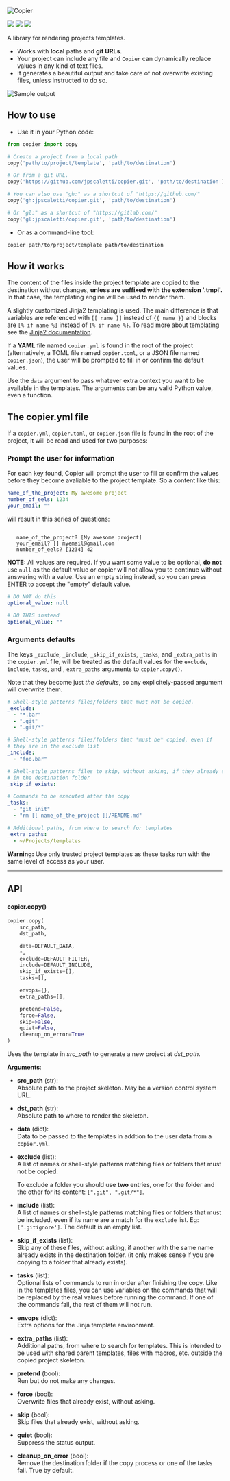 ![Copier](https://github.com/jpscaletti/copier/raw/master/copier-logotype.png)

[![](https://travis-ci.org/jpscaletti/copier.svg?branch=master)](https://travis-ci.org/jpscaletti/copier/) [![](https://img.shields.io/pypi/v/copier.svg)](https://pypi.python.org/pypi/copier) [![](https://img.shields.io/pypi/pyversions/copier.svg)](https://pypi.python.org/pypi/copier)

A library for rendering projects templates.

* Works with **local** paths and **git URLs**.
* Your project can include any file and `Copier` can dynamically replace values in any kind of text files.
* It generates a beautiful output and take care of not overwrite existing files, unless instructed to do so.

![Sample output](https://github.com/jpscaletti/copier/raw/master/copier-output.png)


## How to use

- Use it in your Python code:

```python
from copier import copy

# Create a project from a local path
copy('path/to/project/template', 'path/to/destination')

# Or from a git URL.
copy('https://github.com/jpscaletti/copier.git', 'path/to/destination')

# You can also use "gh:" as a shortcut of "https://github.com/"
copy('gh:jpscaletti/copier.git', 'path/to/destination')

# Or "gl:" as a shortcut of "https://gitlab.com/"
copy('gl:jpscaletti/copier.git', 'path/to/destination')
```

- Or as a command-line tool:

```bash
copier path/to/project/template path/to/destination
```


## How it works

The content of the files inside the project template are copied to the destination
without changes, **unless are suffixed with the extension '.tmpl'.**
In that case, the templating engine will be used to render them.

A slightly customized Jinja2 templating is used. The main difference is
that variables are referenced with ``[[ name ]]`` instead of
``{{ name }}`` and blocks are ``[% if name %]`` instead of
``{% if name %}``. To read more about templating see the [Jinja2
documentation](http://jinja.pocoo.org/docs>).

If a **YAML** file named `copier.yml` is found in the root of the
project (alternatively, a TOML file named `copier.toml`, or
a JSON file named `copier.json`), the user will be prompted to fill in or confirm the default values.

Use the `data` argument to pass whatever extra context you want to be available
in the templates. The arguments can be any valid Python value, even a
function.


## The copier.yml file

If a `copier.yml`, `copier.toml`, or `copier.json` file is found in the root of the project,
it will be read and used for two purposes:

### Prompt the user for information

For each key found, Copier will prompt the user to fill or confirm the values before
they become avaliable to the project template. So a content like this:

```yaml
name_of_the_project: My awesome project
number_of_eels: 1234
your_email: ""

```

will result in this series of questions:

```shell

   name_of_the_project? [My awesome project]
   your_email? [] myemail@gmail.com
   number_of_eels? [1234] 42
```

**NOTE:** All values are required. If you want some value to be optional, **do not** use `null` as the default value or copier will not allow you to continue without answering with a value. Use an empty string instead, so you can press ENTER to accept the "empty" default value.

```yaml
# DO NOT do this
optional_value: null

# DO THIS instead
optional_value: ""

```


### Arguments defaults

The keys `_exclude`, `_include`, `_skip_if_exists`, `_tasks`, and `_extra_paths` in the `copier.yml` file, will be treated as the default values for the `exclude`, `include`, `tasks`, and , `extra_paths` arguments to
`copier.copy()`.

Note that they become just *the defaults*, so any explicitely-passed argument will
overwrite them.

```yaml
# Shell-style patterns files/folders that must not be copied.
_exclude:
  - "*.bar"
  - ".git"
  - ".git/*"

# Shell-style patterns files/folders that *must be* copied, even if
# they are in the exclude list
_include:
  - "foo.bar"

# Shell-style patterns files to skip, without asking, if they already exists
# in the destination folder
_skip_if_exists:

# Commands to be executed after the copy
_tasks:
  - "git init"
  - "rm [[ name_of_the_project ]]/README.md"

# Additional paths, from where to search for templates
_extra_paths:
  - ~/Projects/templates

```

**Warning:** Use only trusted project templates as these tasks run with the same level of access as your user.

---

## API

#### copier.copy()

````python
copier.copy(
    src_path,
    dst_path,

    data=DEFAULT_DATA,
    *,
    exclude=DEFAULT_FILTER,
    include=DEFAULT_INCLUDE,
    skip_if_exists=[],
    tasks=[],

    envops={},
    extra_paths=[],

    pretend=False,
    force=False,
    skip=False,
    quiet=False,
    cleanup_on_error=True
)
````

Uses the template in *src_path* to generate a new project at *dst_path*.

**Arguments**:

- **src_path** (str):<br>
    Absolute path to the project skeleton. May be a version control system URL.

- **dst_path** (str):<br>
    Absolute path to where to render the skeleton.

- **data** (dict):<br>
    Data to be passed to the templates in addtion to the user data from
    a `copier.yml`.

- **exclude** (list):<br>
    A list of names or shell-style patterns matching files or folders
    that must not be copied.

    To exclude a folder you should use **two** entries, one for the folder and the other for its content: `[".git", ".git/*"]`.

- **include** (list):<br>
    A list of names or shell-style patterns matching files or folders that
    must be included, even if its name are a match for the `exclude` list.
    Eg: `['.gitignore']`. The default is an empty list.

- **skip_if_exists** (list):<br>
    Skip any of these files, without asking, if another with the same name already exists in the destination folder. (it only makes sense if you are copying to a folder that already exists).

- **tasks** (list):<br>
    Optional lists of commands to run in order after finishing the copy.
    Like in the templates files, you can use variables on the commands that will
    be replaced by the real values before running the command.
    If one of the commands fail, the rest of them will not run.

- **envops** (dict):<br>
    Extra options for the Jinja template environment.

- **extra_paths** (list):<br>
    Additional paths, from where to search for
    templates. This is intended to be used with shared parent templates, files
    with macros, etc. outside the copied project skeleton.

- **pretend** (bool):<br>
    Run but do not make any changes.

- **force** (bool):<br>
    Overwrite files that already exist, without asking.

- **skip** (bool):<br>
    Skip files that already exist, without asking.

- **quiet** (bool):<br>
    Suppress the status output.

- **cleanup_on_error** (bool):<br>
    Remove the destination folder if the copy process or one of the tasks fail. True by default.
